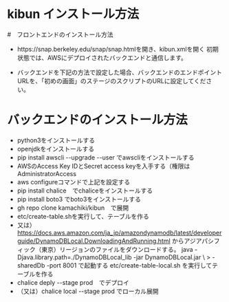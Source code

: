 # kibun インストール方法

#　フロントエンドのインストール方法
* https\://snap.berkeley.edu/snap/snap.htmlを開き、kibun.xmlを開く
初期状態では、AWSにデプロイされたバックエンドと通信します。

* バックエンドを下記の方法で設定した場合、バックエンドのエンドポイントURLを、「初めの画面」のステージのスクリプトのURLに設定してください。


# バックエンドのインストール方法
* python3をインストールする
* openjdkをインストールする
* pip install awscli --upgrade --user でawscliをインストールする
* AWSのAccess Key IDとSecret access keyを入手する（権限はAdministratorAccess
* aws configureコマンドで上記を設定する
* pip install chalice　でchaliceをインストールする
* pip install boto3 でboto3をインストールする
* gh repo clone kamachiki/kibun　で展開
* etc/create-table.shを実行して、テーブルを作る
* 又は）https://docs.aws.amazon.com/ja_jp/amazondynamodb/latest/developerguide/DynamoDBLocal.DownloadingAndRunning.html からアジアパシフィック（東京）リージョンのファイルをダウンロードする。
java -Djava.library.path=./DynamoDBLocal_lib -jar DynamoDBLocal.jar \ > -sharedDb -port 8001
で起動する
etc/create-table-local.sh を実行してテーブルを作る
* chalice deply --stage prod　でデプロイ
* （又は）chalice local --stage prod でローカル展開


